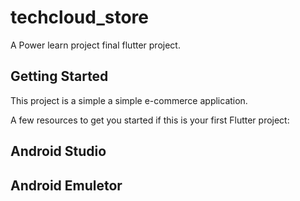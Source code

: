 # techcloud_store

A Power learn project final flutter project.

## Getting Started

This project is a simple a simple e-commerce application.

A few resources to get you started if this is your first Flutter project:
## Android Studio
## Android Emuletor
